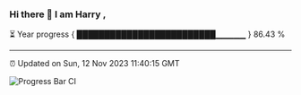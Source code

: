 ### Hi there 👋 I am Harry , 

⏳ Year progress { █████████████████████████▁▁▁▁▁ } 86.43 %

---

⏰ Updated on Sun, 12 Nov 2023 11:40:15 GMT

![Progress Bar CI](https://github.com/duykhang68/duykhang68/workflows/Progress%20Bar%20CI/badge.svg)

